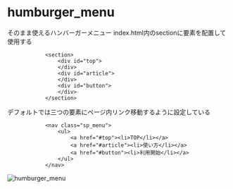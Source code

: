# humburger_menu
そのまま使えるハンバーガーメニュー
index.html内のsectionに要素を配置して使用する
```
            <section>
                <div id="top">
                </div>
                <div id="article">
                </div>
                <div id="button">
                </div>
            </section>
```
デフォルトでは三つの要素にページ内リンク移動するように設定している
```
            <nav class="sp_menu">
                <ul>
                    <a href="#top"><li>TOP</li></a>
                    <a href="#article"><li>使い方</li></a>
                    <a href="#button"><li>利用開始</li></a>
                </ul>
            </nav>
```

![humburger_menu](https://user-images.githubusercontent.com/104476684/204077821-eca058cf-d20f-4317-bc2b-8b53d7f5c2f0.gif)
